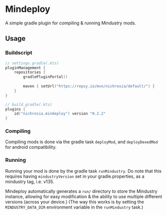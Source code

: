 # Mindeploy

A simple gradle plugin for compiling & running Mindustry mods.

## Usage

### Buildscript

```kotlin
// settings.gradle(.kts)
pluginManagement {
    repositories {
        gradlePluginPortal()
        
        maven { setUrl("https://repsy.io/mvn/nichrosia/default/") }
    }
}

// build.gradle(.kts)
plugins {
    id("nichrosia.mindeploy") version "0.2.2"
}
```

### Compiling

Compiling mods is done via the gradle task `deployMod`, and `deployDexedMod` for android compatibility.

### Running

Running your mod is done by the gradle task `runMindustry`. Do note that this requires having `mindustryVersion` set in your gradle.properties, as a mindustry tag, i.e. v135.

Mindeploy automatically generates a `run/` directory to store the Mindustry instance, allowing for easy modification & the ability to use multiple different versions (across your device.)
(The way this works is by setting the `MINDUSTRY_DATA_DIR` environment variable in the `runMindustry` task.)
